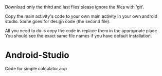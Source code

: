 Download only the third and last files please ignore the files with 'git'.

Copy the main activity's code to your own main activity in your own android studio.
Same goes for design code (the second file).

All you need to do is copy the code in replace them in the appropriate place
You should see the exact same file names if you have default installation.

# Android-Studio
Code for simple calculator app
